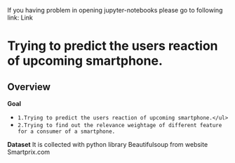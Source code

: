 If you having problem in opening jupyter-notebooks please go to following link:
<a herf="https://nbviewer.jupyter.org/github/aryanshu/Basic-ML-Projects/blob/master/Forcasting%20User%20Response%20of%20upcoming%20Smartphones/4.2.%20Spec%20Rating%28Score%29%20prediction%20%3A%20Feature%20eng%20%2C%20Model%20building.ipynb">Link</a> 

# Trying to predict the users reaction of upcoming smartphone.
## Overview
<b>Goal</b> 
* `1.Trying to predict the users reaction of upcoming smartphone.</ul>`
* `2.Trying to find out the relevance weightage of different feature for a consumer of a smartphone.`

<b>Dataset</b>
It is collected with python library Beautifulsoup from website Smartprix.com
